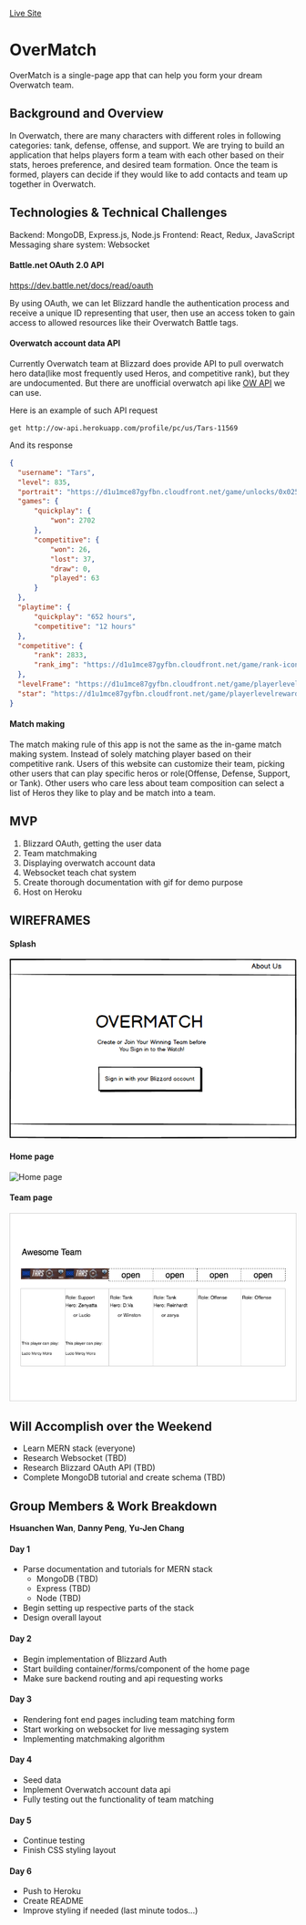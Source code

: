 [Live Site](https://aa-overmatch.herokuapp.com/)

# OverMatch

OverMatch is a single-page app that can help you form your dream Overwatch team.


## Background and Overview

In Overwatch, there are many characters with different roles in following categories: tank, defense, offense, and support. We are trying to build an application that helps players form a team with each other based on their stats, heroes preference, and desired team formation. Once the team is formed, players can decide if they would like to add contacts and team up together in Overwatch.

## Technologies & Technical Challenges

Backend: MongoDB, Express.js, Node.js
Frontend: React, Redux, JavaScript
Messaging share system: Websocket

#### Battle.net OAuth 2.0 API
https://dev.battle.net/docs/read/oauth

By using OAuth, we can let Blizzard handle the authentication process and receive a unique ID representing that user, then use an access token to gain access to allowed resources like their Overwatch Battle tags.

#### Overwatch account data API

Currently Overwatch team at Blizzard does provide API to pull overwatch hero data(like most frequently used Heros, and competitive rank), but they are undocumented. But there are unofficial overwatch api like [OW API](https://github.com/Fuyukai/OWAPI) we can use.

Here is an example of such API request
```
get http://ow-api.herokuapp.com/profile/pc/us/Tars-11569
```
And its response
```JSON
{
  "username": "Tars",
  "level": 835,
  "portrait": "https://d1u1mce87gyfbn.cloudfront.net/game/unlocks/0x0250000000001401.png",
  "games": {
      "quickplay": {
          "won": 2702
      },
      "competitive": {
          "won": 26,
          "lost": 37,
          "draw": 0,
          "played": 63
      }
  },
  "playtime": {
      "quickplay": "652 hours",
      "competitive": "12 hours"
  },
  "competitive": {
      "rank": 2833,
      "rank_img": "https://d1u1mce87gyfbn.cloudfront.net/game/rank-icons/season-2/rank-5.png"
  },
  "levelFrame": "https://d1u1mce87gyfbn.cloudfront.net/game/playerlevelrewards/0x0250000000000971_Border.png",
  "star": "https://d1u1mce87gyfbn.cloudfront.net/game/playerlevelrewards/0x0250000000000971_Rank.png"
}
```

#### Match making

The match making rule of this app is not the same as the in-game match making system. Instead of solely matching player based on their competitive rank. Users of this website can customize their team, picking other users that can play specific heros or role(Offense, Defense, Support, or Tank). Other users who care less about team composition can select a list of Heros they like to play and be match into a team.

## MVP
1. Blizzard OAuth, getting the user data
2. Team matchmaking
3. Displaying overwatch account data
4. Websocket teach chat system
5. Create thorough documentation with gif for demo purpose
6. Host on Heroku

## WIREFRAMES
#### Splash
![Login Page ](https://github.com/walterhwan/overmatch/blob/master/wireframes/splash.png)

#### Home page
![Home page](https://github.com/walterhwan/overmatch/blob/master/wireframes/OM-Homepage.png)

#### Team page
![Home page](https://github.com/walterhwan/overmatch/blob/master/wireframes/overmatch_team_form.png)

<!-- TODO: Add a Privacy Policy Page as described in https://dev.battle.net/policy -->

## Will Accomplish over the Weekend
+ Learn MERN stack (everyone)
+ Research Websocket (TBD)
+ Research Blizzard OAuth API (TBD)
+ Complete MongoDB tutorial and create schema (TBD)

## Group Members &  Work Breakdown
**Hsuanchen Wan**, **Danny Peng**, **Yu-Jen Chang**

#### Day 1
+ Parse documentation and tutorials for MERN stack
  + MongoDB (TBD)
  + Express (TBD)
  + Node (TBD)
+ Begin setting up respective parts of the stack
+ Design overall layout

#### Day 2
+ Begin implementation of Blizzard Auth
+ Start building container/forms/component of the home page
+ Make sure backend routing and api requesting works

#### Day 3
+ Rendering font end pages including team matching form
+ Start working on websocket for live messaging system
+ Implementing matchmaking algorithm

#### Day 4
+ Seed data
+ Implement Overwatch account data api
+ Fully testing out the functionality of team matching

#### Day 5
+ Continue testing
+ Finish CSS styling layout

#### Day 6
+ Push to Heroku
+ Create README
+ Improve styling if needed (last minute todos...)
